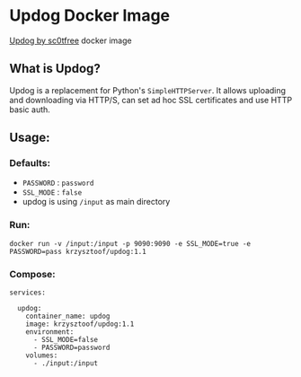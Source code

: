 # Updog Docker Image
[Updog by sc0tfree](https://github.com/sc0tfree/updog) docker image


## What is Updog?
Updog is a replacement for Python's `SimpleHTTPServer`. It allows uploading and downloading via HTTP/S, can set ad hoc SSL certificates and use HTTP basic auth.

## Usage:
### Defaults:
* `PASSWORD` : `password`
* `SSL_MODE` : `false`
* updog is using `/input` as main directory
### Run:
```
docker run -v /input:/input -p 9090:9090 -e SSL_MODE=true -e PASSWORD=pass krzysztoof/updog:1.1
```

### Compose:

```
services:

  updog:
    container_name: updog
    image: krzysztoof/updog:1.1
    environment:
      - SSL_MODE=false
      - PASSWORD=password
    volumes: 
      - ./input:/input 
```